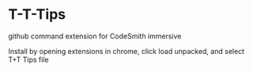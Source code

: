 # T-T-Tips
github command extension for CodeSmith immersive

Install by opening extensions in chrome, click load unpacked, and select T+T Tips file
